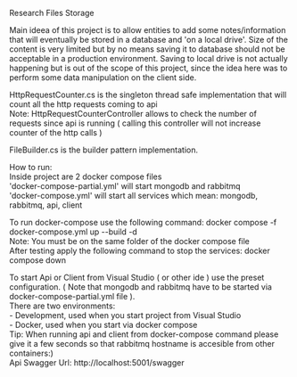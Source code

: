 Research Files Storage

Main ideea of this project is to allow entities to add some notes/information that will eventually be stored in a database and  'on a local drive'. Size of the content is very limited but by no means saving it to database should not be acceptable in a production environment. Saving to local drive is not actually happening but is out of the scope of this project, since the idea here was to perform some data manipulation on the client side.

HttpRequestCounter.cs is the singleton thread safe implementation that will count all the http requests coming to api <br/>
Note: HttpRequestCounterController allows to check the number of requests since api is running ( calling this controller will not increase counter of the http calls )<br/>

FileBuilder.cs is the builder pattern implementation.<br/>

How to run:<br/>
Inside project are 2 docker compose files<br/>
'docker-compose-partial.yml' will start mongodb and rabbitmq<br/>
'docker-compose.yml' will start all services which mean: mongodb, rabbitmq, api, client<br/>

To run docker-compose use the following command: docker compose -f docker-compose.yml up --build -d <br/>
Note: You must be on the same folder of the docker compose file<br/>
After testing apply the following command to stop the services: docker compose down<br/>

To start Api or Client from Visual Studio ( or other ide ) use the preset configuration. ( Note that mongodb and rabbitmq have to be started via docker-compose-partial.yml file ).<br/>
There are two environments: <br/>
    - Development, used when you start project from Visual Studio<br/>
    - Docker, used when you start via docker compose<br/>
Tip: When running api and client from docker-compose command please give it a few seconds so that rabbitmq hostname is accesible from other containers:)<br/>
Api Swagger Url: http://localhost:5001/swagger<br/>
